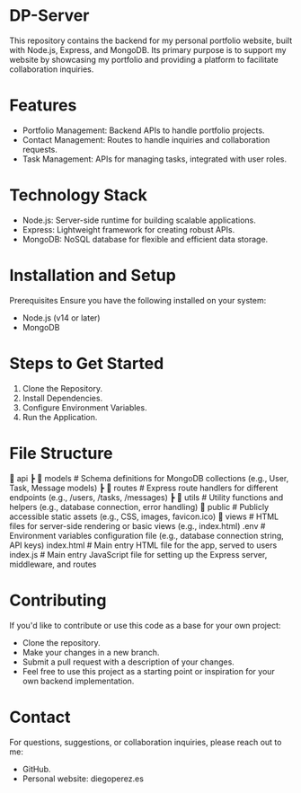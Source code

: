# DP-Server
This repository contains the backend for my personal portfolio website, built with Node.js, Express, and MongoDB. Its primary purpose is to support my website by showcasing my portfolio and providing a platform to facilitate collaboration inquiries.

# Features
- Portfolio Management: Backend APIs to handle portfolio projects.
- Contact Management: Routes to handle inquiries and collaboration requests.
- Task Management: APIs for managing tasks, integrated with user roles.

# Technology Stack
- Node.js: Server-side runtime for building scalable applications.
- Express: Lightweight framework for creating robust APIs.
- MongoDB: NoSQL database for flexible and efficient data storage.

# Installation and Setup
Prerequisites
Ensure you have the following installed on your system:
- Node.js (v14 or later)
- MongoDB

# Steps to Get Started
1. Clone the Repository.
2. Install Dependencies.
3. Configure Environment Variables.
4. Run the Application.

# File Structure
📂 api
 ┣ 📂 models        # Schema definitions for MongoDB collections (e.g., User, Task, Message models)
 ┣ 📂 routes        # Express route handlers for different endpoints (e.g., /users, /tasks, /messages)
 ┣ 📂 utils         # Utility functions and helpers (e.g., database connection, error handling)
📂 public           # Publicly accessible static assets (e.g., CSS, images, favicon.ico)
📂 views            # HTML files for server-side rendering or basic views (e.g., index.html)
.env                # Environment variables configuration file (e.g., database connection string, API keys)
index.html          # Main entry HTML file for the app, served to users
index.js            # Main entry JavaScript file for setting up the Express server, middleware, and routes

# Contributing
If you'd like to contribute or use this code as a base for your own project:
- Clone the repository.
- Make your changes in a new branch.
- Submit a pull request with a description of your changes.
- Feel free to use this project as a starting point or inspiration for your own backend implementation.

# Contact
For questions, suggestions, or collaboration inquiries, please reach out to me:
- GitHub.
- Personal website: diegoperez.es

